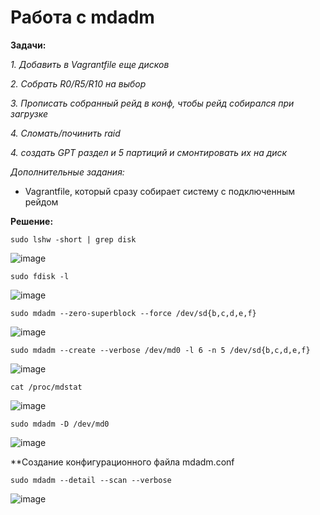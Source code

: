 # Работа с mdadm

**Задачи:**

  *1. Добавить в Vagrantfile еще дисков*
  
  *2. Собрать R0/R5/R10 на выбор*

  *3. Прописать собранный рейд в конф, чтобы рейд собирался при загрузке*
  
  *4. Сломать/починить raid*
  
  *4. создать GPT раздел и 5 партиций и смонтировать их на диск*
  
   *Дополнительные задания:*
   - Vagrantfile, который сразу собирает систему с подключенным рейдом

**Решение:**

```
sudo lshw -short | grep disk
```

![image](https://github.com/lettache/Otus-Administrator-Linux-Pro-Kryuchkov_VV/assets/84719218/08f72eac-5edc-459e-8510-de3290dc2e5f)

```
sudo fdisk -l
```

![image](https://github.com/lettache/Otus-Administrator-Linux-Pro-Kryuchkov_VV/assets/84719218/f4fcf67a-bc92-4b83-9abf-7ef6b1f64779)

```
sudo mdadm --zero-superblock --force /dev/sd{b,c,d,e,f}
```

![image](https://github.com/lettache/Otus-Administrator-Linux-Pro-Kryuchkov_VV/assets/84719218/36437e8a-18b3-4d0f-b7d3-13404dcee16c)

```
sudo mdadm --create --verbose /dev/md0 -l 6 -n 5 /dev/sd{b,c,d,e,f}
```

![image](https://github.com/lettache/Otus-Administrator-Linux-Pro-Kryuchkov_VV/assets/84719218/d5187007-566b-4c1c-abe9-c4c0ee85f7db)

```
cat /proc/mdstat
```

![image](https://github.com/lettache/Otus-Administrator-Linux-Pro-Kryuchkov_VV/assets/84719218/2919094c-88a8-45ff-8ef8-23d83b52ac9a)

```
sudo mdadm -D /dev/md0
```

![image](https://github.com/lettache/Otus-Administrator-Linux-Pro-Kryuchkov_VV/assets/84719218/dd478ef5-b72d-46fa-9276-b34823dc66a7)

**Создание конфигурационного файла mdadm.conf

```
sudo mdadm --detail --scan --verbose
```

![image](https://github.com/lettache/Otus-Administrator-Linux-Pro-Kryuchkov_VV/assets/84719218/a76c0ff9-23b3-4082-9199-d1ba37f8e2bb)











